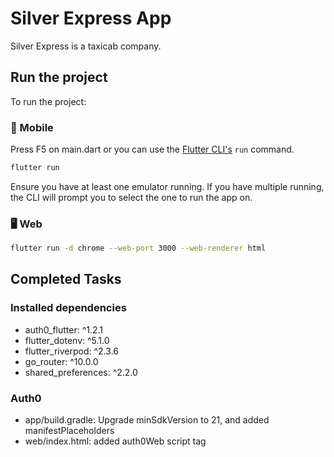 # Silver Express App

Silver Express is a taxicab company.

## Run the project

To run the project:

### 📱 Mobile

Press F5 on main.dart or you can use the [Flutter CLI's](https://docs.flutter.dev/reference/flutter-cli) `run` command.

```sh
flutter run
```

Ensure you have at least one emulator running. If you have multiple running, the CLI will prompt you to select the one to run the app on.

### 🖥️ Web

```sh
flutter run -d chrome --web-port 3000 --web-renderer html
```

## Completed Tasks

### Installed dependencies
- auth0_flutter: ^1.2.1
- flutter_dotenv: ^5.1.0
- flutter_riverpod: ^2.3.6
- go_router: ^10.0.0
- shared_preferences: ^2.2.0

### Auth0
- app/build.gradle: Upgrade minSdkVersion to 21, and added manifestPlaceholders
- web/index.html: added auth0Web script tag
